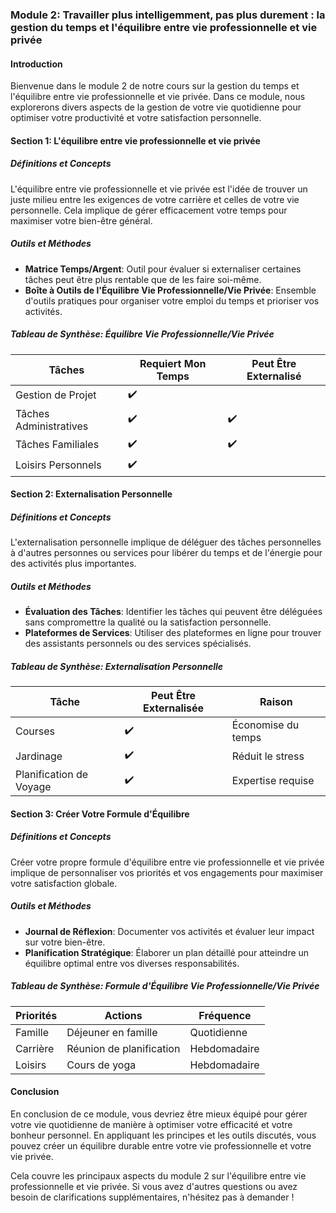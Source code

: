 ### Module 2: Travailler plus intelligemment, pas plus durement : la gestion du temps et l'équilibre entre vie professionnelle et vie privée

#### Introduction
Bienvenue dans le module 2 de notre cours sur la gestion du temps et l'équilibre entre vie professionnelle et vie privée. Dans ce module, nous explorerons divers aspects de la gestion de votre vie quotidienne pour optimiser votre productivité et votre satisfaction personnelle.

#### Section 1: L'équilibre entre vie professionnelle et vie privée

##### Définitions et Concepts
L'équilibre entre vie professionnelle et vie privée est l'idée de trouver un juste milieu entre les exigences de votre carrière et celles de votre vie personnelle. Cela implique de gérer efficacement votre temps pour maximiser votre bien-être général.

##### Outils et Méthodes
- **Matrice Temps/Argent**: Outil pour évaluer si externaliser certaines tâches peut être plus rentable que de les faire soi-même.
- **Boîte à Outils de l'Équilibre Vie Professionnelle/Vie Privée**: Ensemble d'outils pratiques pour organiser votre emploi du temps et prioriser vos activités.

##### Tableau de Synthèse: Équilibre Vie Professionnelle/Vie Privée
| Tâches | Requiert Mon Temps | Peut Être Externalisé |
|--------|--------------------|-----------------------|
| Gestion de Projet | ✔️ |  |
| Tâches Administratives | ✔️ | ✔️ |
| Tâches Familiales | ✔️ | ✔️ |
| Loisirs Personnels | ✔️ |  |

#### Section 2: Externalisation Personnelle

##### Définitions et Concepts
L'externalisation personnelle implique de déléguer des tâches personnelles à d'autres personnes ou services pour libérer du temps et de l'énergie pour des activités plus importantes.

##### Outils et Méthodes
- **Évaluation des Tâches**: Identifier les tâches qui peuvent être déléguées sans compromettre la qualité ou la satisfaction personnelle.
- **Plateformes de Services**: Utiliser des plateformes en ligne pour trouver des assistants personnels ou des services spécialisés.

##### Tableau de Synthèse: Externalisation Personnelle
| Tâche | Peut Être Externalisée | Raison |
|-------|-------------------------|--------|
| Courses | ✔️ | Économise du temps |
| Jardinage | ✔️ | Réduit le stress |
| Planification de Voyage | ✔️ | Expertise requise |

#### Section 3: Créer Votre Formule d'Équilibre

##### Définitions et Concepts
Créer votre propre formule d'équilibre entre vie professionnelle et vie privée implique de personnaliser vos priorités et vos engagements pour maximiser votre satisfaction globale.

##### Outils et Méthodes
- **Journal de Réflexion**: Documenter vos activités et évaluer leur impact sur votre bien-être.
- **Planification Stratégique**: Élaborer un plan détaillé pour atteindre un équilibre optimal entre vos diverses responsabilités.

##### Tableau de Synthèse: Formule d'Équilibre Vie Professionnelle/Vie Privée
| Priorités | Actions | Fréquence |
|-----------|---------|-----------|
| Famille | Déjeuner en famille | Quotidienne |
| Carrière | Réunion de planification | Hebdomadaire |
| Loisirs | Cours de yoga | Hebdomadaire |

#### Conclusion
En conclusion de ce module, vous devriez être mieux équipé pour gérer votre vie quotidienne de manière à optimiser votre efficacité et votre bonheur personnel. En appliquant les principes et les outils discutés, vous pouvez créer un équilibre durable entre votre vie professionnelle et votre vie privée.

Cela couvre les principaux aspects du module 2 sur l'équilibre entre vie professionnelle et vie privée. Si vous avez d'autres questions ou avez besoin de clarifications supplémentaires, n'hésitez pas à demander !

